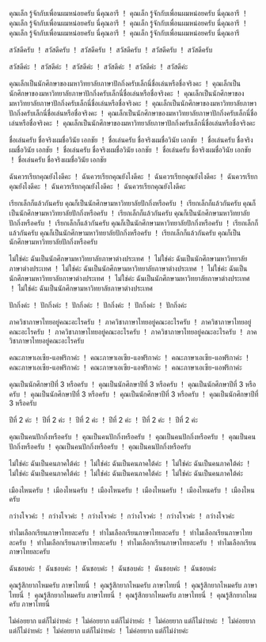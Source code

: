 คุณเล็ก รู้จักกับเพื่อนผมหน่อยครับ นี่คุณอารี	！	คุณเล็ก รู้จักกับเพื่อนผมหน่อยครับ นี่คุณอารี	！	คุณเล็ก รู้จักกับเพื่อนผมหน่อยครับ นี่คุณอารี	！	คุณเล็ก รู้จักกับเพื่อนผมหน่อยครับ นี่คุณอารี	！	คุณเล็ก รู้จักกับเพื่อนผมหน่อยครับ นี่คุณอารี	！	คุณเล็ก รู้จักกับเพื่อนผมหน่อยครับ นี่คุณอารี

สวัสดีครับ	！	สวัสดีครับ	！	สวัสดีครับ	！	สวัสดีครับ	！	สวัสดีครับ	！	สวัสดีครับ

สวัสดีค่ะ	！	สวัสดีค่ะ	！	สวัสดีค่ะ	！	สวัสดีค่ะ	！	สวัสดีค่ะ	！	สวัสดีค่ะ

คุณเล็กเป็นนักศึกษาของมหาวิทยาลัยภาษาปักกิ่งครับเล็กนี่ชื่อเล่นหรือชื่อจริงคะ	！	คุณเล็กเป็นนักศึกษาของมหาวิทยาลัยภาษาปักกิ่งครับเล็กนี่ชื่อเล่นหรือชื่อจริงคะ	！	คุณเล็กเป็นนักศึกษาของมหาวิทยาลัยภาษาปักกิ่งครับเล็กนี่ชื่อเล่นหรือชื่อจริงคะ	！	คุณเล็กเป็นนักศึกษาของมหาวิทยาลัยภาษาปักกิ่งครับเล็กนี่ชื่อเล่นหรือชื่อจริงคะ	！	คุณเล็กเป็นนักศึกษาของมหาวิทยาลัยภาษาปักกิ่งครับเล็กนี่ชื่อเล่นหรือชื่อจริงคะ	！	คุณเล็กเป็นนักศึกษาของมหาวิทยาลัยภาษาปักกิ่งครับเล็กนี่ชื่อเล่นหรือชื่อจริงคะ

ชื่อเล่นครับ ชื่อจริงผมชื่อวินัย เอกชัย	！	ชื่อเล่นครับ ชื่อจริงผมชื่อวินัย เอกชัย	！	ชื่อเล่นครับ ชื่อจริงผมชื่อวินัย เอกชัย	！	ชื่อเล่นครับ ชื่อจริงผมชื่อวินัย เอกชัย	！	ชื่อเล่นครับ ชื่อจริงผมชื่อวินัย เอกชัย	！	ชื่อเล่นครับ ชื่อจริงผมชื่อวินัย เอกชัย

ฉันควรเรียกคุณยังไงดีคะ	！	ฉันควรเรียกคุณยังไงดีคะ	！	ฉันควรเรียกคุณยังไงดีคะ	！	ฉันควรเรียกคุณยังไงดีคะ	！	ฉันควรเรียกคุณยังไงดีคะ	！	ฉันควรเรียกคุณยังไงดีคะ

เรียกเล็กก็แล้วกันครับ คุณก็เป็นนักศึกษามหาวิทยาลัยปักกิ่งหรือครับ	！	เรียกเล็กก็แล้วกันครับ คุณก็เป็นนักศึกษามหาวิทยาลัยปักกิ่งหรือครับ	！	เรียกเล็กก็แล้วกันครับ คุณก็เป็นนักศึกษามหาวิทยาลัยปักกิ่งหรือครับ	！	เรียกเล็กก็แล้วกันครับ คุณก็เป็นนักศึกษามหาวิทยาลัยปักกิ่งหรือครับ	！	เรียกเล็กก็แล้วกันครับ คุณก็เป็นนักศึกษามหาวิทยาลัยปักกิ่งหรือครับ	！	เรียกเล็กก็แล้วกันครับ คุณก็เป็นนักศึกษามหาวิทยาลัยปักกิ่งหรือครับ

ไม่ใช่ค่ะ ฉันเป็นนักศึกษามหาวิทยาลัยภาษาต่างประเทศ	！	ไม่ใช่ค่ะ ฉันเป็นนักศึกษามหาวิทยาลัยภาษาต่างประเทศ	！	ไม่ใช่ค่ะ ฉันเป็นนักศึกษามหาวิทยาลัยภาษาต่างประเทศ	！	ไม่ใช่ค่ะ ฉันเป็นนักศึกษามหาวิทยาลัยภาษาต่างประเทศ	！	ไม่ใช่ค่ะ ฉันเป็นนักศึกษามหาวิทยาลัยภาษาต่างประเทศ	！	ไม่ใช่ค่ะ ฉันเป็นนักศึกษามหาวิทยาลัยภาษาต่างประเทศ

ปักกิ่งค่ะ	！	ปักกิ่งค่ะ	！	ปักกิ่งค่ะ	！	ปักกิ่งค่ะ	！	ปักกิ่งค่ะ	！	ปักกิ่งค่ะ

ภาควิชาภาษาไทยอยู่คณะอะไรครับ	！	ภาควิชาภาษาไทยอยู่คณะอะไรครับ	！	ภาควิชาภาษาไทยอยู่คณะอะไรครับ	！	ภาควิชาภาษาไทยอยู่คณะอะไรครับ	！	ภาควิชาภาษาไทยอยู่คณะอะไรครับ	！	ภาควิชาภาษาไทยอยู่คณะอะไรครับ

คณะภาษาเอเซีย-แอฟริกาค่ะ	！	คณะภาษาเอเซีย-แอฟริกาค่ะ	！	คณะภาษาเอเซีย-แอฟริกาค่ะ	！	คณะภาษาเอเซีย-แอฟริกาค่ะ	！	คณะภาษาเอเซีย-แอฟริกาค่ะ	！	คณะภาษาเอเซีย-แอฟริกาค่ะ

คุณเป็นนักศึกษาปีที่ 3 หรือครับ	！	คุณเป็นนักศึกษาปีที่ 3 หรือครับ	！	คุณเป็นนักศึกษาปีที่ 3 หรือครับ	！	คุณเป็นนักศึกษาปีที่ 3 หรือครับ	！	คุณเป็นนักศึกษาปีที่ 3 หรือครับ	！	คุณเป็นนักศึกษาปีที่ 3 หรือครับ

ปีที่ 2 ค่ะ	！	ปีที่ 2 ค่ะ	！	ปีที่ 2 ค่ะ	！	ปีที่ 2 ค่ะ	！	ปีที่ 2 ค่ะ	！	ปีที่ 2 ค่ะ

คุณเป็นคนปักกิ่งหรือครับ	！	คุณเป็นคนปักกิ่งหรือครับ	！	คุณเป็นคนปักกิ่งหรือครับ	！	คุณเป็นคนปักกิ่งหรือครับ	！	คุณเป็นคนปักกิ่งหรือครับ	！	คุณเป็นคนปักกิ่งหรือครับ

ไม่ใช่ค่ะ ฉันเป็นคนภาคใต้ค่ะ	！	ไม่ใช่ค่ะ ฉันเป็นคนภาคใต้ค่ะ	！	ไม่ใช่ค่ะ ฉันเป็นคนภาคใต้ค่ะ	！	ไม่ใช่ค่ะ ฉันเป็นคนภาคใต้ค่ะ	！	ไม่ใช่ค่ะ ฉันเป็นคนภาคใต้ค่ะ	！	ไม่ใช่ค่ะ ฉันเป็นคนภาคใต้ค่ะ

เมืองไหนครับ	！	เมืองไหนครับ	！	เมืองไหนครับ	！	เมืองไหนครับ	！	เมืองไหนครับ	！	เมืองไหนครับ

กว่างโจวค่ะ	！	กว่างโจวค่ะ	！	กว่างโจวค่ะ	！	กว่างโจวค่ะ	！	กว่างโจวค่ะ	！	กว่างโจวค่ะ

ทำไมเลือกเรียนภาษาไทยละครับ	！	ทำไมเลือกเรียนภาษาไทยละครับ	！	ทำไมเลือกเรียนภาษาไทยละครับ	！	ทำไมเลือกเรียนภาษาไทยละครับ	！	ทำไมเลือกเรียนภาษาไทยละครับ	！	ทำไมเลือกเรียนภาษาไทยละครับ

ฉันชอบค่ะ	！	ฉันชอบค่ะ	！	ฉันชอบค่ะ	！	ฉันชอบค่ะ	！	ฉันชอบค่ะ	！	ฉันชอบค่ะ

คุณรู้สึกยากไหมครับ ภาษาไทยนี่	！	คุณรู้สึกยากไหมครับ ภาษาไทยนี่	！	คุณรู้สึกยากไหมครับ ภาษาไทยนี่	！	คุณรู้สึกยากไหมครับ ภาษาไทยนี่	！	คุณรู้สึกยากไหมครับ ภาษาไทยนี่	！	คุณรู้สึกยากไหมครับ ภาษาไทยนี่

ไม่ค่อยยาก แต่ก็ไม่ง่ายค่ะ	！	ไม่ค่อยยาก แต่ก็ไม่ง่ายค่ะ	！	ไม่ค่อยยาก แต่ก็ไม่ง่ายค่ะ	！	ไม่ค่อยยาก แต่ก็ไม่ง่ายค่ะ	！	ไม่ค่อยยาก แต่ก็ไม่ง่ายค่ะ	！	ไม่ค่อยยาก แต่ก็ไม่ง่ายค่ะ
